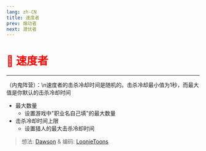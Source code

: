 ```yaml
---
lang: zh-CN
title: 速度者
prev: 煽动者
next: 潜伏者
---
```


# <font color=red>🤡 <b>速度者</b></font> <Badge text="Killing" type="tip" vertical="middle"/>

***

（内鬼阵营）：\n速度者的击杀冷却时间是随机的。击杀冷却最小值为1秒，而最大值是你默认的击杀冷却时间

- 最大数量
  - 设置游戏中"职业名自己填"的最大数量
- 击杀冷却时间上限
  - 设置猎人的最大击杀冷却时间

> 想法: [Dawson](#) & 编码: [LoonieToons](https://github.com/Loonie-Toons)

